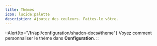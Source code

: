 ```yaml
---
title: Thèmes
icon: lucide:palette
description: Ajoutez des couleurs. Faites-le vôtre.
---
```


::Alert{to="/fr/api/configuration/shadcn-docs#theme"}
Voyez comment personnaliser le thème dans **Configuration**.
::
